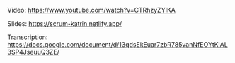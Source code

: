 Video:  https://www.youtube.com/watch?v=CTRhzyZYIKA

Slides:  https://scrum-katrin.netlify.app/

Transcription:  https://docs.google.com/document/d/13qdsEkEuar7zbR785vanNfEOYtKlAL3SP4JseuuQ3ZE/
